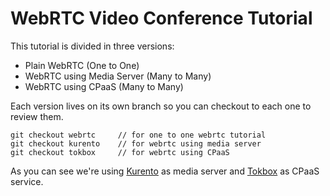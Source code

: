 # WebRTC Video Conference Tutorial

This tutorial is divided in three versions:

* Plain WebRTC (One to One)
* WebRTC using Media Server (Many to Many)
* WebRTC using CPaaS (Many to Many)

Each version lives on its own branch so you can checkout to each one to review them.

    git checkout webrtc     // for one to one webrtc tutorial
    git checkout kurento    // for webrtc using media server
    git checkout tokbox     // for webrtc using CPaaS

As you can see we're using [Kurento](http://www.kurento.org/) as media server and [Tokbox](https://tokbox.com/) as CPaaS service.
